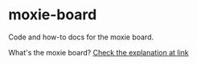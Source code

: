 # moxie-board
Code and how-to docs for the moxie board. 

What's the moxie board? [Check the explanation at link](https://github.com/PowerRacingSeriesNFP/moxie-board/blob/main/Moxie%20Board%20Explanation.pdf)
